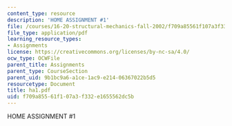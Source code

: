 ```yaml
---
content_type: resource
description: 'HOME ASSIGNMENT #1'
file: /courses/16-20-structural-mechanics-fall-2002/f709a85561f107a3f332e1655562dc5b_ha1.pdf
file_type: application/pdf
learning_resource_types:
- Assignments
license: https://creativecommons.org/licenses/by-nc-sa/4.0/
ocw_type: OCWFile
parent_title: Assignments
parent_type: CourseSection
parent_uid: 9b1bc9a6-a1ce-1ac9-e214-06367022b5d5
resourcetype: Document
title: ha1.pdf
uid: f709a855-61f1-07a3-f332-e1655562dc5b
---
```

HOME ASSIGNMENT #1